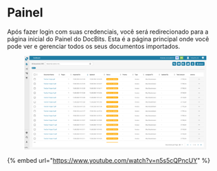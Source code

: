 # Painel

Após fazer login com suas credenciais, você será redirecionado para a página inicial do Painel do DocBits. Esta é a página principal onde você pode ver e gerenciar todos os seus documentos importados.

<figure><img src="../../../.gitbook/assets/dashboard.png" alt=""><figcaption></figcaption></figure>



{% embed url="https://www.youtube.com/watch?v=n5s5cQPncUY" %}
